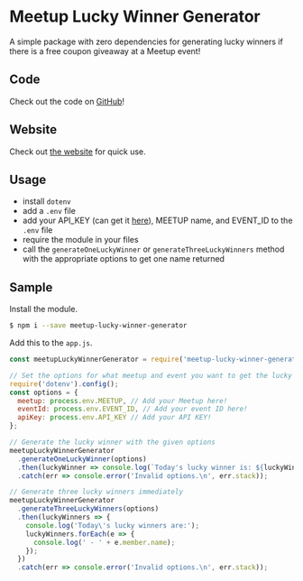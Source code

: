# Meetup Lucky Winner Generator
A simple package with zero dependencies for generating lucky winners if there is a free coupon giveaway at a Meetup event!

## Code
Check out the code on [GitHub](https://github.com/adnanrahic/meetup-lucky-winner-generator)!

## Website
Check out [the website](http://meetup-lucky-winner-generator.surge.sh/) for quick use.

## Usage
- install `dotenv`
- add a `.env` file
- add your API_KEY (can get it [here](https://secure.meetup.com/meetup_api/key/)), MEETUP name, and EVENT_ID to the `.env` file
- require the module in your files
- call the `generateOneLuckyWinner` or `generateThreeLuckyWinners` method with the appropriate options to get one name returned

## Sample
Install the module.
```bash
$ npm i --save meetup-lucky-winner-generator
```

Add this to the `app.js`.
```js
const meetupLuckyWinnerGenerator = require('meetup-lucky-winner-generator');

// Set the options for what meetup and event you want to get the lucky winner
require('dotenv').config();
const options = { 
  meetup: process.env.MEETUP, // Add your Meetup here! 
  eventId: process.env.EVENT_ID, // Add your event ID here!
  apiKey: process.env.API_KEY // Add your API KEY!
};

// Generate the lucky winner with the given options
meetupLuckyWinnerGenerator
  .generateOneLuckyWinner(options)
  .then(luckyWinner => console.log(`Today's lucky winner is: ${luckyWinner.member.name}!`))
  .catch(err => console.error('Invalid options.\n', err.stack));

// Generate three lucky winners immediately
meetupLuckyWinnerGenerator
  .generateThreeLuckyWinners(options)
  .then(luckyWinners => {
    console.log('Today\'s lucky winners are:');
    luckyWinners.forEach(e => {
      console.log(' - ' + e.member.name);
    });
  })
  .catch(err => console.error('Invalid options.\n', err.stack));
```
